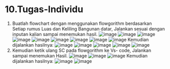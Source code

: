# 10.Tugas-Individu
1. Buatlah flowchart dengan menggunakan flowgorithm berdasarkan Setiap rumus Luas dan 
Keliling Bangunan datar, Jalankan sesuai dengan inputan kalian sampai menemukan hasil.
![image](https://github.com/IsmedQalyubi/10.Tugas-Individu/blob/main/Capture%2010.PNG) 
![image](https://github.com/IsmedQalyubi/10.Tugas-Individu/blob/main/Capture%2011.PNG) 
![image](https://github.com/IsmedQalyubi/10.Tugas-Individu/blob/main/Capture%2012.PNG) 
![image](https://github.com/IsmedQalyubi/10.Tugas-Individu/blob/main/Capture%2013.PNG) 
![image](https://github.com/IsmedQalyubi/10.Tugas-Individu/blob/main/Capture%2014.PNG) 
![image](https://github.com/IsmedQalyubi/10.Tugas-Individu/blob/main/Capture%2015.PNG) 
![image](https://github.com/IsmedQalyubi/10.Tugas-Individu/blob/main/Capture%2016.PNG) 
![image](https://github.com/IsmedQalyubi/10.Tugas-Individu/blob/main/Capture%2017.PNG) 
![image](https://github.com/IsmedQalyubi/10.Tugas-Individu/blob/main/Capture%2018.PNG)
Kemudian dijalankan hasilnya:
![image](https://github.com/IsmedQalyubi/10.Tugas-Individu/blob/main/Screenshot%20(153).png) 
![image](https://github.com/IsmedQalyubi/10.Tugas-Individu/blob/main/Screenshot%20(154).png) 
![image](https://github.com/IsmedQalyubi/10.Tugas-Individu/blob/main/Screenshot%20(155).png) 
![image](https://github.com/IsmedQalyubi/10.Tugas-Individu/blob/main/Screenshot%20(156).png) 
![image](https://github.com/IsmedQalyubi/10.Tugas-Individu/blob/main/Screenshot%20(157).png) 
2. Kemudian ketik ulang SC pada flowgorithm ke Vs- code, Jalankan sampai menemukan Hasil.
![image](https://github.com/IsmedQalyubi/10.Tugas-Individu/blob/main/Capture%2019.PNG) 
![image](https://github.com/IsmedQalyubi/10.Tugas-Individu/blob/main/Capture%2020.PNG) 
![image](https://github.com/IsmedQalyubi/10.Tugas-Individu/blob/main/Capture%2021.PNG) 
Kemudian dijalankan hasilnya:
![image](https://github.com/IsmedQalyubi/10.Tugas-Individu/blob/main/Capture%2022.PNG) 
![image](https://github.com/IsmedQalyubi/10.Tugas-Individu/blob/main/Capture%2023.PNG) 
